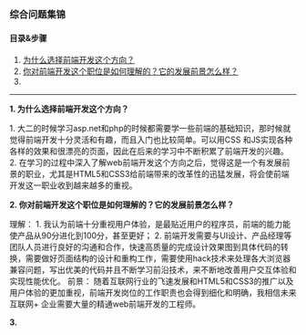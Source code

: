 ### 综合问题集锦  
#### 目录&步骤  
1. [为什么选择前端开发这个方向？](#1)  
2. [你对前端开发这个职位是如何理解的？它的发展前景怎么样？](#2)  
3. [](#3)

---
<p id = "1"><b>1. 为什么选择前端开发这个方向？</b></p>  
1. 大二的时候学习asp.net和php的时候都需要学一些前端的基础知识，那时候就觉得前端开发十分灵活和有趣，而且入门也比较简单。可以用CSS
和JS实现各种各样的效果和很漂亮的页面，因此在后来的学习中不断积累了前端开发的兴趣。  
2. 在学习的过程中深入了解web前端开发这个方向之后，觉得这是一个有发展前景的职业，尤其是HTML5和CSS3给前端带来的改革性的迅猛发展，将会使前端开发这一职业收到越来越多的重视。  

<p id = "2"><b>2. 你对前端开发这个职位是如何理解的？它的发展前景怎么样？</b></p>  
理解：  
1. 我认为前端十分重视用户体验，是最贴近用户的程序员，前端的能力能使产品从90分进化到100分，甚至更好；  
2. 前端开发需要与UI设计、产品经理等团队人员进行良好的沟通和合作，快速高质量的完成设计效果图到具体代码的转换，需要做好页面结构的设计和重构工作，需要使用hack技术来处理各大浏览器兼容问题，写出优美的代码并且不断学习前沿技术，来不断地改善用户交互体验和实现性能优化。    
前景：  
随着互联网行业的飞速发展和HTML5和CSS3的推广以及用户体验的更加重视，前端开发岗位的工作职责也会得到细化和明确，我相信未来互联网+
企业需要大量的精通web前端开发的工程师。  

<p id = "3"><b>3. </b></p>
